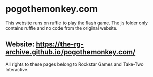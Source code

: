 # pogothemonkey.com
This website runs on ruffle to play the flash game.
The js folder only contains ruffle and no code from the original website.
## Website: https://the-rg-archive.github.io/pogothemonkey.com/

All rights to these pages belong to Rockstar Games and Take-Two Interactive.
